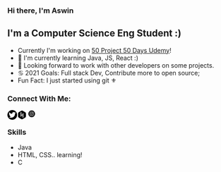 ### Hi there, I'm Aswin

## I'm a Computer Science Eng Student :)
- Currently I'm working on [50 Project 50 Days Udemy][website]!
- 🤚 I'm currently learning Java, JS, React :)
- 🤗 Looking forward to work with other developers on some projects.
- ♋️ 2021 Goals: Full stack Dev, Contribute more to open source;
- Fun Fact: I just started using git ⚜️

### Connect With Me:

[<img align="left" alt="photreo" width="22px" src="twitter.png"/>][LinkEdin]
[<img align="left" alt="photreo" width="22px" src="hacker.png"/>][HackerRank]
[<img align="left" alt="photreo" width="22px" src="insta.png"/>][Instagram]
<br />

### Skills 
- Java
- HTML, CSS.. learning!
- C

[website]: https://www.udemy.com/course/50-projects-50-days/
[Twitter]: https://twitter.com/aswin139
[LinkEdin]: https://www.linkedin.com/in/aswin-a-p/
[HackerRank]: https://www.hackerrank.com/aswinap10
[Instagram]: https://www.instagram.com/a.s__w.i.n/